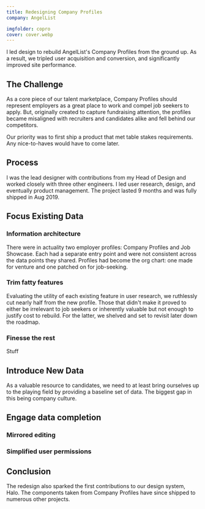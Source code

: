 ```yaml
---
title: Redesigning Company Profiles
company: AngelList

imgfolder: copro
cover: cover.webp
---
```


I led design to rebuild AngelList's Company Profiles from the ground up. As a result, we tripled user acquisition and conversion, and significantly improved site performance.

## The Challenge
As a core piece of our talent marketplace, Company Profiles should represent employers as a great place to work and compel job seekers to apply. But, originally created to capture fundraising attention, the profiles became misaligned with recruiters and candidates alike and fell behind our competitors.

Our priority was to first ship a product that met table stakes requirements. Any nice-to-haves would have to come later.

## Process
I was the lead designer with contributions from my Head of Design and worked closely with three other engineers. I led user research, design, and eventually product management. The project lasted 9 months and was fully shipped in Aug 2019.

## Focus Existing Data
### Information architecture
There were in actuality two employer profiles: Company Profiles and Job Showcase. Each had a separate entry point and were not consistent across the data points they shared. Profiles had become the org chart: one made for venture and one patched on for job-seeking.

### Trim fatty features
Evaluating the utility of each existing feature in user research, we ruthlessly cut nearly half from the new profile. Those that didn't make it proved to either be irrelevant to job seekers or inherently valuable but not enough to justify cost to rebuild. For the latter, we shelved and set to revisit later down the roadmap.

### Finesse the rest
Stuff

## Introduce New Data
As a valuable resource to candidates, we need to at least bring ourselves up to the playing field by providing a baseline set of data. The biggest gap in this being company culture.

## Engage data completion
### Mirrored editing

### Simplified user permissions

## Conclusion


The redesign also sparked the first contributions to our design system, Halo. The components taken from Company Profiles have since shipped to numerous other projects.